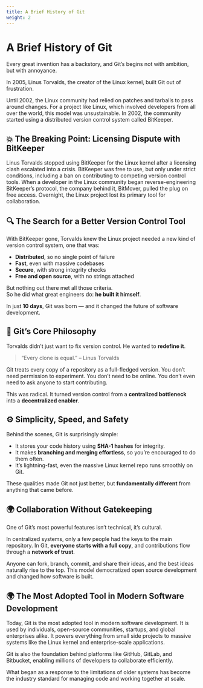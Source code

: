 ```yaml
---
title: A Brief History of Git
weight: 2
---
```


# A Brief History of Git

Every great invention has a backstory, and Git’s begins not with ambition, but with annoyance.

In 2005, Linus Torvalds, the creator of the Linux kernel, built Git out of frustration.

Until 2002, the Linux community had relied on patches and tarballs to pass around changes. For a project like Linux, which involved developers from all over the world, this model was unsustainable. In 2002, the community started using a distributed version control system called BitKeeper.

## 💥 The Breaking Point: Licensing Dispute with BitKeeper

Linus Torvalds stopped using BitKeeper for the Linux kernel after a licensing clash escalated into a crisis. BitKeeper was free to use, but only under strict conditions, including a ban on contributing to competing version control tools. When a developer in the Linux community began reverse-engineering BitKeeper’s protocol, the company behind it, BitMover, pulled the plug on free access. Overnight, the Linux project lost its primary tool for collaboration.

## 🔍 The Search for a Better Version Control Tool

With BitKeeper gone, Torvalds knew the Linux project needed a new kind of version control system, one that was:

- **Distributed**, so no single point of failure
- **Fast**, even with massive codebases
- **Secure**, with strong integrity checks
- **Free and open source**, with no strings attached

But nothing out there met all those criteria.  
So he did what great engineers do: **he built it himself**.

In just **10 days**, Git was born — and it changed the future of software development.

## 🔧 Git’s Core Philosophy

Torvalds didn’t just want to fix version control. He wanted to **redefine it**.

> “Every clone is equal.” – Linus Torvalds

Git treats every copy of a repository as a full-fledged version. You don’t need permission to experiment. You don’t need to be online. You don’t even need to ask anyone to start contributing.

This was radical. It turned version control from a **centralized bottleneck** into a **decentralized enabler**.

## ⚙️ Simplicity, Speed, and Safety

Behind the scenes, Git is surprisingly simple:
- It stores your code history using **SHA-1 hashes** for integrity.
- It makes **branching and merging effortless**, so you’re encouraged to do them often.
- It’s lightning-fast, even the massive Linux kernel repo runs smoothly on Git.

These qualities made Git not just better, but **fundamentally different** from anything that came before.

## 🌍 Collaboration Without Gatekeeping

One of Git’s most powerful features isn’t technical, it’s cultural.

In centralized systems, only a few people had the keys to the main repository. In Git, **everyone starts with a full copy**, and contributions flow through a **network of trust**.

Anyone can fork, branch, commit, and share their ideas, and the best ideas naturally rise to the top. This model democratized open source development and changed how software is built.

## 🌍 The Most Adopted Tool in Modern Software Development

Today, Git is the most adopted tool in modern software development. It is used by individuals, open-source communities, startups, and global enterprises alike. It powers everything from small side projects to massive systems like the Linux kernel and enterprise-scale applications.

Git is also the foundation behind platforms like GitHub, GitLab, and Bitbucket, enabling millions of developers to collaborate efficiently.

What began as a response to the limitations of older systems has become the industry standard for managing code and working together at scale.

